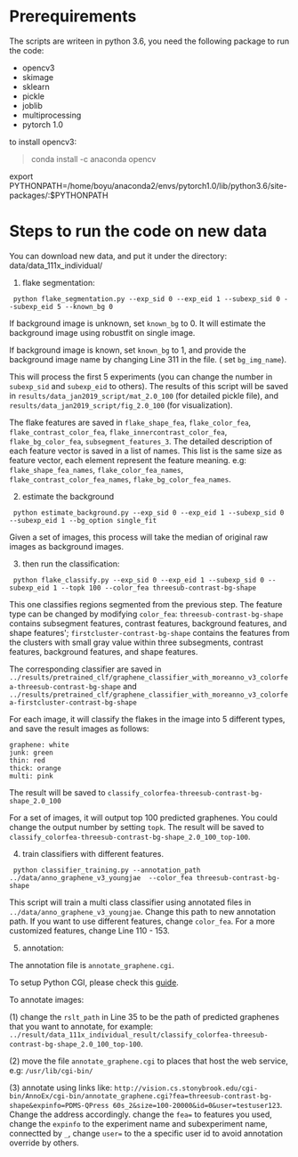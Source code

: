 # Prerequirements

The scripts are writeen in python 3.6, you need the following package to run the code:

+ opencv3
+ skimage
+ sklearn
+ pickle
+ joblib
+ multiprocessing 
+ pytorch 1.0 

to install opencv3:
> conda install -c anaconda opencv

export PYTHONPATH=/home/boyu/anaconda2/envs/pytorch1.0/lib/python3.6/site-packages/:$PYTHONPATH


# Steps to run the code on new data
You can download new data, and put it under the directory: data/data_111x_individual/



1. flake segmentation:
```
 python flake_segmentation.py --exp_sid 0 --exp_eid 1 --subexp_sid 0 --subexp_eid 5 --known_bg 0
```

If background image is unknown, set `known_bg` to 0. It will estimate the background image using robustfit on single image.

If background image is known, set  `known_bg` to 1, and provide the background image name by changing Line 311 in the file. ( set `bg_img_name`).


This will process the first 5 experiments (you can change the number in `subexp_sid` and `subexp_eid` to others). The results of this script will be saved in `results/data_jan2019_script/mat_2.0_100` (for detailed pickle file), and `results/data_jan2019_script/fig_2.0_100` (for visualization).


The flake features are saved in `flake_shape_fea`, `flake_color_fea`, `flake_contrast_color_fea`, `flake_innercontrast_color_fea`, `flake_bg_color_fea`, `subsegment_features_3`. The detailed description of each feature vector is saved in a list of names. This list is the same size as feature vector, each element represent the feature meaning. e.g: `flake_shape_fea_names`, `flake_color_fea_names`, `flake_contrast_color_fea_names`, `flake_bg_color_fea_names`.


2. estimate the background
```
 python estimate_background.py --exp_sid 0 --exp_eid 1 --subexp_sid 0 --subexp_eid 1 --bg_option single_fit
```

Given a set of images, this process will take the median of original raw images as background images.
 
3. then run the classification:
```
 python flake_classify.py --exp_sid 0 --exp_eid 1 --subexp_sid 0 --subexp_eid 1 --topk 100 --color_fea threesub-contrast-bg-shape
```

This one classifies regions segmented from the previous step. The feature type can be changed by modifying `color_fea`: `threesub-contrast-bg-shape` contains subsegment features, contrast features, background features, and shape features'; `firstcluster-contrast-bg-shape` contains the features from the clusters with small gray value within three subsegments, contrast features, background features, and shape features.

The corresponding classifier are saved in `../results/pretrained_clf/graphene_classifier_with_moreanno_v3_colorfea-threesub-contrast-bg-shape` and `../results/pretrained_clf/graphene_classifier_with_moreanno_v3_colorfea-firstcluster-contrast-bg-shape` 

For each image, it will classify the flakes in the image into 5 different types, and save the result images as follows:

    graphene: white
    junk: green
    thin: red
    thick: orange
    multi: pink

The result will be saved to `classify_colorfea-threesub-contrast-bg-shape_2.0_100`

For a set of images, it will output top 100 predicted graphenes. You could change the output number by setting `topk`. The result will be saved to  `classify_colorfea-threesub-contrast-bg-shape_2.0_100_top-100`.


4. train classifiers with different features.

```
 python classifier_training.py --annotation_path ../data/anno_graphene_v3_youngjae  --color_fea threesub-contrast-bg-shape
```
This script will train a multi class classifier using annotated files in `../data/anno_graphene_v3_youngjae`. Change this path to new annotation path. If you want to use different features, change `color_fea`. For a more customized features, change Line 110 - 153. 

5. annotation:

The annotation file is `annotate_graphene.cgi`. 

To setup Python CGI, please check this [guide](python_cgi_guide.html).

To annotate images:

(1) change the `rslt_path` in Line 35 to be the path of predicted graphenes that you want to annotate, for example: `../result/data_111x_individual_result/classify_colorfea-threesub-contrast-bg-shape_2.0_100_top-100`.

(2) move the file `annotate_graphene.cgi` to places that host the web service, e.g: `/usr/lib/cgi-bin/`

(3) annotate using links like: `http://vision.cs.stonybrook.edu/cgi-bin/AnnoEx/cgi-bin/annotate_graphene.cgi?fea=threesub-contrast-bg-shape&expinfo=PDMS-QPress 60s_2&size=100-20000&id=0&user=testuser123`. Change the address accordingly. change the `fea=` to features you used, change the `expinfo` to the experiment name and subexperiment name, connectted by `_`, change `user=` to the a specific user id to avoid annotation override by others.




